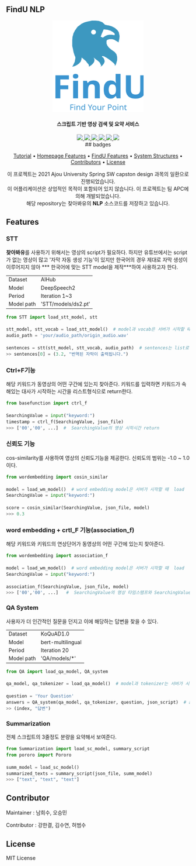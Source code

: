 ## FindU NLP

<p align="center">
    <img src="asset/logo-com.svg" alt="logo" width="250" height="250"/>
</p>
<h4 align="center">스크립트 기반 영상 검색 및 요약 서비스</h4>
<p align="center">
    <a href="https://github.com/SWCapstone2021/NLP/actions/workflows/deploy.yml">
        <img src="https://github.com/SWCapstone2021/NLP/actions/workflows/deploy.yml/badge.svg"/>
    </a> 
    <a href="https://github.com/SWCapstone2021/NLP/actions/workflows/pytest.yml">
        <img src="https://github.com/SWCapstone2021/NLP/actions/workflows/pytest.yml/badge.svg?branch=dev"/>
    </a>	
    <a href="https://github.com/SWCapstone2021/NLP/issues">
        <img src="https://img.shields.io/github/issues/SWCapstone2021/NLP"/>
    </a>
    <a href="https://github.com/SWCapstone2021/NLP/pulls">
        <img src="https://img.shields.io/github/forks/SWCapstone2021/NLP"/>
    </a>
    <a href="https://github.com/SWCapstone2021/NLP/stargazers">
        <img src="https://img.shields.io/github/stars/SWCapstone2021/NLP"/>
    </a>
    <a href="https://github.com/SWCapstone2021/NLP/blob/main/LICENSE">
        <img src="https://img.shields.io/github/license/SWCapstone2021/NLP"/>
    </a> <br/>
    ## badges
</p>
<p align="center">
  <a href="#tutorial">Tutorial</a></a> • 
  <a href="#homepage-feature">Homepage Features</a> •  
  <a href="#findu-feature">FindU Features</a> •  
  <a href="#system-structure">System Structures</a> • 
  <a href="#contributor">Contributors</a> • 
  <a href="#license">License</a>
</p>
<p align="center">
    이 프로젝트는 2021 Ajou University Spring SW capston design 과목의 일환으로 진행되었습니다. <br/>
    이 어플리케이션은 상업적인 목적이 포함되어 있지 않습니다. 
    이 프로젝트는 팀 APC에 의해 개발되었습니다.<br/>
    해당 repository는 찾아봐유의 <b>NLP</b> 소스코드를 저장하고 있습니다.    
</p>


## Features

### STT

**찾아봐유**를 사용하기 위해서는 영상의 script가 필요하다. 하지만 유튜브에서는 script가 없는 영상이 많고 '자막 자동 생성 기능'이 있지만 한국어의 경우 제대로 자막 생성이 이루어지지 않아 ***
한국어에 맞는 STT model을 제작***하여 사용하고자 한다.

|  |         |
| ------- | ------------- |
| Dataset | AIHub         |
| Model   | DeepSpeech2   |
| Period  | Iteration 1~3 |
| Model path | 'STT/models/ds2.pt' |

```python
from STT import load_stt_model, stt

stt_model, stt_vocab = load_stt_model()  # model과 vocab은 서버가 시작할 때 load
audio_path = 'your/audio_path/origin_audio.wav'

sentences = stt(stt_model, stt_vocab, audio_path)  # sentences는 list로 (시간, 자막)으로 구성
>> sentences[0] = (3.2, "번역된 자막이 출력됩니다.")
```

### Ctrl+F기능

해당 키워드가 동영상의 어떤 구간에 있는지 찾아준다. 
키워드를 입력하면 키워드가 속해있는 대사가 시작하는 시간을 리스트형식으로 return한다.

```python
from basefunction import ctrl_f

SearchingValue = input("keyword:")
timestamp = ctrl_f(SearchingValue, json_file) 
>>> ['00','00', ...]  #  SearchingValue의 영상 시작시간 return
```

### 신뢰도 기능

cos-similarity를 사용하여 영상의 신뢰도기능을 제공한다. 신뢰도의 범위는 -1.0 ~ 1.0이다.

```python
from wordembedding import cosin_similar

model = load_wm_model()  # word embedding model은 서버가 시작할 때  load
SearchingValue = input("keyword:")

score = cosin_similar(SearchingValue, json_file, model)
>>> 0.3
```

### word embedding + crtl_F 기능(association_f)

해당 키워드와 키워드의 연상단어가 동영상의 어떤 구간에 있는지 찾아준다. 

```python
from wordembedding import association_f

model = load_wm_model()  # word embedding model은 서버가 시작할 때  load
SearchingValue = input("keyword:")

association_f(SearchingValue, json_file, model)
>>> ['00','00', ...]   #  SearchingValue의 영상 타임스탬프와 SearchingValue의 연상단어가 해당하는 영상 타임스탬프 return
```

### QA System

사용자가 더 인간적인 질문을 던지고 이에 해당하는 답변을 찾을 수 있다.

|            |                   |
| ---------- | ----------------- |
| Dataset    | KoQuAD1.0         |
| Model      | bert-multilingual |
| Period     | Iteration 20      |
| Model path | 'QA/models/*'     |

```python
from QA import load_qa_model, QA_system

qa_model, qa_tokenizer = load_qa_model()  # model과 tokenizer는 서버가 시작할 때 load

question = 'Your Question'
answers = QA_system(qa_model, qa_tokenizer, question, json_script)  # answers는 list로 (index, 답변)으로 구성, index는 해당 답변이 출현하는 script의 index
>> (index, "답변")
```

### Summarization

전체 스크립트의 3줄정도 분량을 요약해서 보여준다.

```python
from Summarization import load_sc_model, summary_script
from pororo import Pororo

summ_model = load_sc_model()
summarized_texts = summary_script(json_file, summ_model)
>>> ["text", "text", "text"]
```
## Contributor

Maintainer : 남희수, 오승민

Contributor : 강한결, 김수연, 허범수

## License

MIT License
